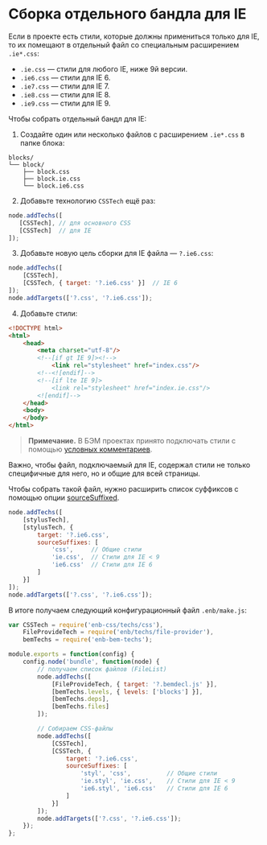 # Сборка отдельного бандла для IE

Если в проекте есть стили, которые должны примениться только для IE, то их помещают в отдельный файл со специальным расширением `.ie*.css`:

* `.ie.css` — стили для любого IE, ниже 9й версии.
* `.ie6.css` — стили для IE 6.
* `.ie7.css` — стили для IE 7.
* `.ie8.css` — стили для IE 8.
* `.ie9.css` — стили для IE 9.

Чтобы собрать отдельный бандл для IE:

1. Создайте один или несколько файлов c расширением `.ie*.css` в папке блока:

  ```
  blocks/
  └── block/
      ├── block.css
      ├── block.ie.css
      └── block.ie6.css
  ```

2. Добавьте технологию `CSSTech` ещё раз:

  ```js
  node.addTechs([
     [CSSTech], // для основного CSS
     [CSSTech]  // для IE
  ]);
  ```

3. Добавьте новую цель сборки для IE файла — `?.ie6.css`:

  ```js
  node.addTechs([
      [CSSTech],
      [CSSTech, { target: '?.ie6.css' }]  // IE 6
  ]);
  node.addTargets(['?.css', '?.ie6.css']);
  ```

4. Добавьте стили:

  ```html
  <!DOCTYPE html>
  <html>
      <head>
          <meta charset="utf-8"/>
          <!--[if gt IE 9]><!-->
              <link rel="stylesheet" href="index.css"/>
          <!--<![endif]-->
          <!--[if lte IE 9]>
              <link rel="stylesheet" href="index.ie.css"/>
          <![endif]-->
      </head>
      <body>
      </body>
  </html>
  ```

> **Примечание.** В БЭМ проектах принято подключать стили с помощью [условных комментариев](https://ru.wikipedia.org/wiki/Условный_комментарий).

Важно, чтобы файл, подключаемый для IE, содержал стили не только специфичные для него, но и общие для всей страницы.

Чтобы собрать такой файл, нужно расширить список суффиксов с помощью опции [sourceSuffixed](api.ru.md#sourcesuffixes).

```js
node.addTechs([
    [stylusTech],
    [stylusTech, {
        target: '?.ie6.css',
        sourceSuffixes: [
            'css',     // Общие стили
            'ie.css',  // Стили для IE < 9
            'ie6.css'  // Стили для IE 6
        ]
    }]
]);
node.addTargets(['?.css', '?.ie6.css']);
```

В итоге получаем следующий конфигурационный файл `.enb/make.js`:

```js
var CSSTech = require('enb-css/techs/css'),
    FileProvideTech = require('enb/techs/file-provider'),
    bemTechs = require('enb-bem-techs');

module.exports = function(config) {
    config.node('bundle', function(node) {
        // получаем список файлов (FileList)
        node.addTechs([
            [FileProvideTech, { target: '?.bemdecl.js' }],
            [bemTechs.levels, { levels: ['blocks'] }],
            [bemTechs.deps],
            [bemTechs.files]
        ]);

        // Собираем CSS-файлы
        node.addTechs([
            [CSSTech],
            [CSSTech, {
                target: '?.ie6.css',
                sourceSuffixes: [
                    'styl', 'css',          // Общие стили
                    'ie.styl', 'ie.css',    // Стили для IE < 9
                    'ie6.styl', 'ie6.css'   // Стили для IE 6
                ]
            }]
        ]);
        node.addTargets(['?.css', '?.ie6.css']);
    });
};
```
